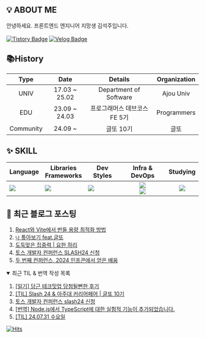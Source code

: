 ## 💡 ABOUT ME

안녕하세요. 프론트엔드 엔지니어 지망생 김석주입니다.<br />
<br />
[![Tistory Badge](https://img.shields.io/badge/기록_블로그-shqpdltm.tistory.com-ff5a4a?style=flat-square&logo=Tistory)](https://shqpdltm.tistory.com/)
[![Velog Badge](https://img.shields.io/badge/TIL&번역_Velog-@asdfg7123-Brightgreen?style=flat-square&logo=Velog)](https://velog.io/@asdfg7123/)

## 📚History
| Type | Date | Details | Organization |
| :---: | :---: | :---: | :---: |
| UNIV | 17.03 ~ 25.02 | Department of Software | Ajou Univ |
| EDU | 23.09 ~ 24.03 | 프로그래머스 데브코스 FE 5기 | Programmers |
| Community | 24.09 ~ | 글또 10기 | 글또 |

## ✨ SKILL

| Language                                                   | Libraries <br /> Frameworks                                         | Dev Styles                                                                      |                                                                        Infra & DevOps                                                                        | Studying                                          |
| ---------------------------------------------------------- | ------------------------------------------------------------------- | ------------------------------------------------------------------------------- | :----------------------------------------------------------------------------------------------------------------------------------------------------------: | :------------------------------------------------: |
| <img src="https://skillicons.dev/icons?i=js,ts&perline="/> | <img src="https://skillicons.dev/icons?i=react,vue&perline="/><br/> | <img src="https://skillicons.dev/icons?i=styledcomponents,sass&perline="/><br/> | <img src="https://skillicons.dev/icons?i=aws,vercel,vite&perline="/> <br/> <img src="https://skillicons.dev/icons?i=githubactions,ubuntu,discord&perline="/> | <img src="https://skillicons.dev/icons?i=nextjs"/> |


## 📄 최근 블로그 포스팅

<div align="left">
<!-- LATEST_POSTS -->

1. <a href="https://shqpdltm.tistory.com/63" target="_blank">React와 Vite에서 번들 용량 최적화 방법</a>
2. <a href="https://shqpdltm.tistory.com/61" target="_blank">`나` 톺아보기 feat.글또</a>
3. <a href="https://shqpdltm.tistory.com/60" target="_blank">도둑맞은 집중력 | 요한 하리</a>
4. <a href="https://shqpdltm.tistory.com/59" target="_blank">토스 개발자 컨퍼런스 SLASH24 신청</a>
5. <a href="https://shqpdltm.tistory.com/58" target="_blank">두 번째 컨퍼런스, 2024 인프콘에서 얻은 배움</a>

<!-- LATEST_POSTS_END -->
</div>
<details open>
  <summary>최근 TIL & 번역 작성 목록</summary>
<!-- LATEST_TILS -->

1. <a href="https://velog.io/@asdfg7123/TIL-%EB%8B%B9%EA%B7%BC-%ED%85%8C%ED%81%AC%EB%B0%8B%EC%97%85-%EB%8B%B9%EC%B2%A8%EB%90%A0%EB%BB%94%ED%95%9C-%ED%9B%84%EA%B8%B0" target="_blank">[일기] 당근 테크밋업 당첨될뻔한 후기</a>
2. <a href="https://velog.io/@asdfg7123/TIL-Slash-24-%EC%95%84%EC%A3%BC%EB%8C%80-%EC%BB%A4%EB%A6%AC%EC%96%B4%ED%8E%98%EC%96%B4" target="_blank">[TIL] Slash 24 & 아주대 커리어페어 | 글또 10기</a>
3. <a href="https://velog.io/@asdfg7123/%ED%86%A0%EC%8A%A4-%EA%B0%9C%EB%B0%9C%EC%9E%90-%EC%BB%A8%ED%8D%BC%EB%9F%B0%EC%8A%A4-slash24-%EC%8B%A0%EC%B2%AD" target="_blank">토스 개발자 컨퍼런스 slash24 신청</a>
4. <a href="https://velog.io/@asdfg7123/%EB%B2%88%EC%97%AD-Node.js%EC%97%90%EC%84%9C-TypeScript%EC%97%90-%EB%8C%80%ED%95%9C-%EC%8B%A4%ED%97%98%EC%A0%81-%EA%B8%B0%EB%8A%A5%EC%9D%B4-%EC%B6%94%EA%B0%80%EB%90%98%EC%97%88%EC%8A%B5%EB%8B%88%EB%8B%A4" target="_blank">[번역] Node.js에서 TypeScript에 대한 실험적 기능이 추가되었습니다.</a>
5. <a href="https://velog.io/@asdfg7123/TIL-24.07.31-%EC%88%98%EC%9A%94%EC%9D%BC" target="_blank">[TIL] 24.07.31 수요일</a>

<!-- LATEST_TILS_END -->
</details>

<!--
## 🎯커밋 챌린지 from 2023.09.14

<div align="center">
  <a href="https://git.io/streak-stats">
    <img src="https://streak-stats.demolab.com?user=sojuso" alt="GitHub Streak">
  </a>
</div>
-->
<!-- [![Solved.ac Profile](http://mazassumnida.wtf/api/v2/generate_badge?boj=asdfg7123)](https://solved.ac/asdfg7123/) -->


[![Hits](https://hits.seeyoufarm.com/api/count/incr/badge.svg?url=https%3A%2F%2Fgithub.com%2FSoJuSo&count_bg=%2350A1DF&title_bg=%23555555&icon=&icon_color=%23E7E7E7&title=hits&edge_flat=false)](https://github.com/SoJuSo)
